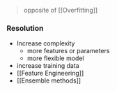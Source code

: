 > opposite of [[Overfitting]]
### Resolution

- Increase complexity
	- more features or parameters
	- more flexible model
- increase training data
- [[Feature Engineering]]
- [[Ensemble methods]] 